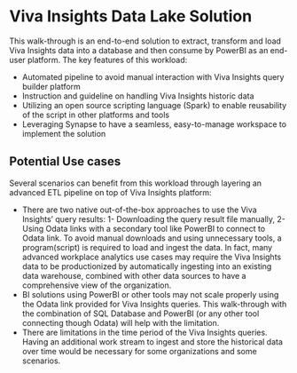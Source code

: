 # Viva Insights Data Lake Solution
This walk-through is an end-to-end solution to extract, transform and load Viva Insights data into a database and then consume by PowerBI as an end-user platform. The key features of this workload:
-	Automated pipeline to avoid manual interaction with Viva Insights query builder platform
-	Instruction and guideline on handling Viva Insights historic data
-	Utilizing an open source scripting language (Spark) to enable reusability of the script in other platforms and tools
-	Leveraging Synapse to have a seamless, easy-to-manage workspace to implement the solution

## Potential Use cases
Several scenarios can benefit from this workload through layering an advanced ETL pipeline on top of Viva Insights platform:
-	There are two native out-of-the-box approaches to use the Viva Insights’ query results: 1- Downloading the query result file manually, 2- Using Odata links with a secondary tool like PowerBI to connect to Odata link. To avoid manual downloads and using unnecessary tools, a program(script) is required to load and ingest the data.
In fact, many advanced workplace analytics use cases may require the Viva Insights data to be productionized by automatically ingesting into an existing data warehouse, combined with other data sources to have a comprehensive view of the organization.
-	BI solutions using PowerBI or other tools may not scale properly using the Odata link provided for Viva Insights queries. This walk-through with the combination of SQL Database and PowerBI (or any other tool connecting though Odata) will help with the limitation.
-	There are limitations in the time period of the Viva Insights queries. Having an additional work stream to ingest and store the historical data over time would be necessary for some organizations and some scenarios.
